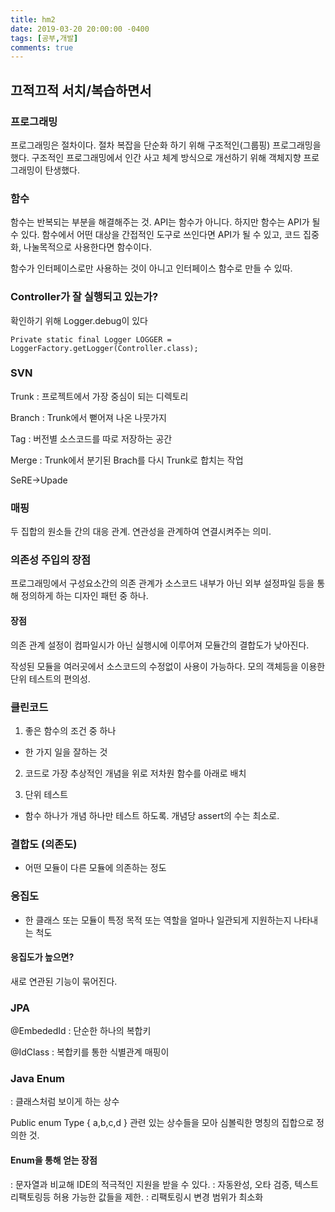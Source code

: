 ```yaml
---
title: hm2
date: 2019-03-20 20:00:00 -0400
tags: [공부,개발]
comments: true
---
```


## 끄적끄적 서치/복습하면서 

### 프로그래밍
프로그래밍은 절차이다.
절차 복잡을 단순화 하기 위해 구조적인(그룹핑) 프로그래밍을 했다.
구조적인 프로그래밍에서 인간 사고 체계 방식으로 개선하기 위해
객체지향 프로그래밍이 탄생했다.

### 함수
함수는 반복되는 부분을 해결해주는 것.
API는 함수가 아니다.
하지만 함수는 API가 될 수 있다.
함수에서 어떤 대상을 간접적인 도구로 쓰인다면 API가 될 수 있고,
코드 집중화, 나눌목적으로 사용한다면 함수이다.

함수가 인터페이스로만 사용하는 것이 아니고
인터페이스 함수로 만들 수 있따.

### Controller가 잘 실행되고 있는가?
확인하기 위해 Logger.debug이 있다

```
Private static final Logger LOGGER = LoggerFactory.getLogger(Controller.class);
```

### SVN
Trunk 
: 프로젝트에서 가장 중심이 되는 디렉토리

Branch
: Trunk에서 뻗어져 나온 나뭇가지

Tag 
: 버전별 소스코드를 따로 저장하는 공간

Merge
: Trunk에서 분기된 Brach를 다시 Trunk로 합치는 작업

SeRE->Upade

### 매핑
두 집합의 원소들 간의 대응 관계.
연관성을 관계하여 연결시켜주는 의미.

### 의존성 주입의 장점
프로그래밍에서 구성요소간의 의존 관계가 소스코드 내부가 아닌 외부 설정파일 등을 통해 정의하게 하는 디자인 패턴 중 하나.

#### 장점
의존 관계 설정이 컴파일시가 아닌 실행시에 이루어져 모듈간의 결합도가 낮아진다.

작성된 모듈을 여러곳에서 소스코드의 수정없이 사용이 가능하다.
모의 객체등을 이용한 단위 테스트의 편의성.

### 클린코드
1. 좋은 함수의 조건 중 하나
- 한 가지 일을 잘하는 것

2. 코드로 가장 추상적인 개념을 위로 저차원 함수를 아래로 배치

3. 단위 테스트
- 함수 하나가 개념 하나만 테스트 하도록.
개념당 assert의 수는 최소로.

### 결합도 (의존도)
- 어떤 모듈이 다른 모듈에 의존하는 정도

### 응집도
- 한 클래스 또는 모듈이 특정 목적 또는 역할을 얼마나 일관되게 지원하는지 나타내는 척도

#### 응집도가 높으면?
새로 연관된 기능이 묶어진다.

### JPA
@EmbededId
: 단순한 하나의 복합키

@IdClass
: 복합키를 통한 식별관계 매핑이 

### Java Enum
: 클래스처럼 보이게 하는 상수

Public enum Type {
    a,b,c,d
}
관련 있는 상수들을 모아 심볼릭한 명칭의 집합으로 정의한 것.

#### Enum을 통해 얻는 장점
: 문자열과 비교해 IDE의 적극적인 지원을 받을 수 있다.
: 자동완성, 오타 검증, 텍스트 리팩토링등 허용 가능한 값들을 제한.
: 리팩토링시 변경 범위가 최소화










